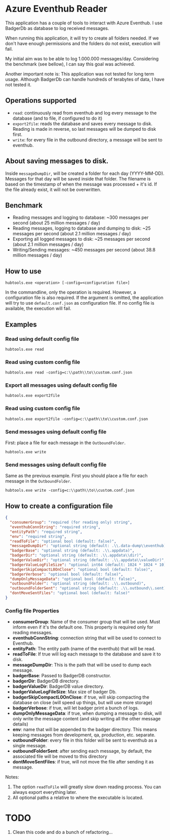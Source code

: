 # Azure Eventhub Reader
This application has a couple of tools to interact with Azure Eventhub.
I use BadgerDb as database to log received messages.

When running this application, it will try to create all folders needed. 
If we don't have enough permissions and the folders do not exist, execution will fail.

My initial aim was to be able to log 1.000.000 messages/day. Considering the benchmark (see bellow), 
I can say this goal was achieved.

Another important note is: This application was not tested for long term usage. 
Although BadgerDb can handle hundreds of terabytes of data, I have not tested it. 

## Operations supported
- ```read```: continuously read from eventhub and log every message to the database (and to file, if configured to do it)
- ```export2file```: reads the database and saves every message to disk. Reading is made in reverse, so last messages will be dumped to disk first. 
- ```write```: for every file in the outbound directory, a message will be sent to eventhub.

## About saving messages to disk.
Inside ```messageDumpDir```, will be created a folder for each day (YYYY-MM-DD). Messages for that day will
be saved inside that folder. The filename is based on the timestamp of when the message was processed + it's id. 
If the file already exist, it will not be overwritten.

## Benchmark
- Reading messages and logging to database: ~300 messages per second (about 25 million messages / day) 
- Reading messages, logging to database and dumping to disk: ~25 messages per second (about 2.1 million messages / day)
- Exporting all logged messages to disk: ~25 messages per second (about 2.1 million messages / day)
- Writing/Sending messages: ~450 messages per second (about 38.8 million messages / day)


## How to use
```shell
hubtools.exe <operation> [-config=<configuration file>]
```

In the commandline, only the operation is required. However, a configuration file is also required.
If the argument is omitted, the application will try to use ```default.conf.json``` as configuration file. 
If no config file is available, the execution will fail.


## Examples
### Read using default config file
```shell
hubtools.exe read
```

### Read using custom config file
```shell
hubtools.exe read -config=c:\\path\\to\\custom.conf.json
```

### Export all messages using default config file
```shell
hubtools.exe export2file
```

### Read using custom config file
```shell
hubtools.exe export2file -config=c:\\path\\to\\custom.conf.json
```

### Send messages using default config file
First: place a file for each message in the ```OutboundFolder```.
```shell
hubtools.exe write
```

### Send messages using default config file
Same as the previous example. First you should place a file for each message in the ```OutboundFolder```.
```shell
hubtools.exe write -config=c:\\path\\to\\custom.conf.json
```

## How to create a configuration file
```json
{
  "consumerGroup": "required (for reading only) string",
  "eventhubConnString": "required string",
  "entityPath": "required string",
  "env": "required string",
  "readToFile": "optional bool (default: false)",  
  "messageDumpDir": "optional string (default: .\\.data-dump\\eventhub)",
  "badgerBase": "optional string (default: .\\.appdata)",
  "badgerDir": "optional string (default: .\\.appdata\\dir)",
  "badgerValueDir": "optional string (default: .\\.appdata\\valueDir)",
  "badgerValueLogFileSize": "optional int64 (default: 1024 * 1024 * 10)",
  "badgerSkipCompactL0OnClose": "optional bool (default: false)",
  "badgerVerbose": "optional bool (default: false)",
  "dumpOnlyMessageData": "optional bool (default: false)",
  "outboundFolder": "optional string (default: .\\.outbound)",
  "outboundFolderSent": "optional string (default: .\\.outbound\\.sent)",
  "dontMoveSentFiles": "optional bool (default: false)"
}
```
### Config file Properties
- **consumerGroup**: Name of the consumer group that will be used. Must inform even if it's the default one. This property is required only for reading messages.
- **eventhubConnString**: connection string that will be used to connect to Eventhub.
- **entityPath**: The entity path (name of the eventhub) that will be read.
- **readToFile**: If true will log each message to the database and save it to disk.
- **messageDumpDir**: This is the path that will be used to dump each message.
- **badgerBase**: Passed to BadgerDB constructor.
- **badgerDir**: BadgerDB directory.
- **badgerValueDir**: BadgerDB value directory.
- **badgerValueLogFileSize**: Max size of badger Db.
- **badgerSkipCompactL0OnClose**: if true, will skip compacting the database on close (will speed up things, but will use more storage)
- **badgerVerbose**: if true, will let badger print a bunch of logs.
- **dumpOnlyMessageData**: if true, when dumping a message to disk, will only write the message content (and skip writing all the other message details)
- **env**: name that will be appended to the badger directory. This means keeping messages from development, qa, production, etc. separate.
- **outboundFolder**: every file in this folder will be sent to eventhub as a single message.
- **outboundFolderSent**: after sending each message, by default, the associated file will be moved to this directory
- **dontMoveSentFiles**: if true, will not move the file after sending it as message.



Notes:
1. The option ```readToFile``` will greatly slow down reading process. You can always export everything later.
2. All optional paths a relative to where the executable is located.


# TODO
1. Clean this code and do a bunch of refactoring...